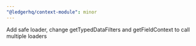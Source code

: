 ```yaml
---
"@ledgerhq/context-module": minor
---
```


Add safe loader, change getTypedDataFilters and getFieldContext to call multiple loaders
